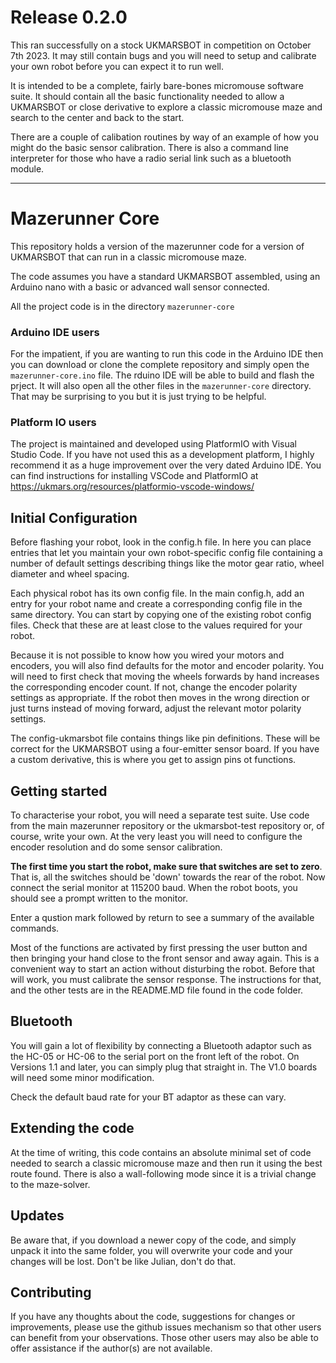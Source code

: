 # Release 0.2.0

This ran successfully on a stock UKMARSBOT in competition on October 7th 2023. It may still contain bugs and you will need to setup and calibrate your own robot before you can expect it to run well.

It is intended to be a complete, fairly bare-bones micromouse software suite. It should contain all the basic functionality needed to allow a UKMARSBOT or close derivative to explore a classic micromouse maze and search to the center and back to the start.

There are a couple of calibation routines by way of an example of how you might do the basic sensor calibration. There is also a command line interpreter for those who have a radio serial link such as a bluetooth module.



---

# Mazerunner Core

This repository holds a version of the mazerunner code for a version of UKMARSBOT that can run in a classic micromouse maze.

The code assumes you have a standard UKMARSBOT assembled, using an Arduino nano with a basic or advanced wall sensor connected.

All the project code is in the directory `mazerunner-core`

### Arduino IDE users

For the impatient, if you are wanting to run this code in the Arduino IDE then you can download or clone the complete repository and simply open the `mazerunner-core.ino` file. The rduino IDE will be able to build and flash the prject. It will also open all the other files in the `mazerunner-core` directory. That may be surprising to you but it is just trying to be helpful.


### Platform IO users

The project is maintained and developed using PlatformIO with Visual Studio Code. If you have not used this as a development platform, I highly recommend it as a huge improvement over the very dated Arduino IDE. You can find instructions for installing VSCode and PlatformIO at https://ukmars.org/resources/platformio-vscode-windows/

## Initial Configuration

Before flashing your robot, look in the config.h file. In here you can place entries that let you maintain your own robot-specific config file containing a number of default settings describing things like the motor gear ratio, wheel diameter and wheel spacing.

Each physical robot has its own config file. In the main config.h, add an entry for your robot name and create a corresponding config file in the same directory. You can start by copying one of the existing robot config files. Check that these are at least close to the values required for your robot.

Because it is not possible to know how you wired your motors and encoders, you will also find defaults for the motor and encoder polarity. You will need to first check that moving the wheels forwards by hand increases the corresponding encoder count. If not, change the encoder polarity settings as appropriate. If the robot then moves in the wrong direction or just turns instead of moving forward, adjust the relevant motor polarity settings.

The config-ukmarsbot file contains things like pin definitions. These will be correct for the UKMARSBOT using a four-emitter sensor board. If you have a custom derivative, this is where you get to assign pins ot functions.

## Getting started

To characterise your robot, you will need a separate test suite. Use code from the main mazerunner repository or the ukmarsbot-test repository or, of course, write your own. At the very least you will need to configure the encoder resolution and do some sensor calibration.

**The first time you start the robot, make sure that switches are set to zero**. That is, all the switches should be 'down' towards the rear of the robot. Now connect the serial monitor at 115200 baud. When the robot boots, you should see a prompt written to the monitor.

Enter a qustion mark followed by return to see a summary of the available commands.

Most of the functions are activated by first pressing the user button and then bringing your hand close to the front sensor and away again. This is a convenient way to start an action without disturbing the robot. Before that will work, you must calibrate the sensor response. The instructions for that, and the other tests are in the README.MD file found in the code folder.

## Bluetooth

You will gain a lot of flexibility by connecting a Bluetooth adaptor such as the HC-05 or HC-06 to the serial port on the front left of the robot. On Versions 1.1 and later, you can simply plug that straight in. The V1.0 boards will need some minor modification.

Check the default baud rate for your BT adaptor as these can vary.


## Extending the code

At the time of writing, this code contains an absolute minimal set of code needed to search a classic micromouse maze and then run it using the best route found. There is also a wall-following mode since it is a trivial change to the maze-solver.

## Updates

Be aware that, if you download a newer copy of the code, and simply unpack it into the same folder, you will overwrite your code and your changes will be lost. Don't be like Julian, don't do that.

## Contributing

If you have any thoughts about the code, suggestions for changes or improvements, please use the github issues mechanism so that other users can benefit from your observations. Those other users may also be able to offer assistance if the author(s) are not available.

